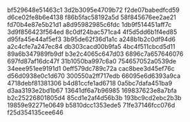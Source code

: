 bf529648e51463c1
3d2b3095e4709b72
f2de07babedfcd59
d6ce02fe8b6e4138
f86b5fac58192a5d
58f845676ee2ae21
fd70b4e87e5b21d1
a8d95982985c6fdc
1db9f514451aff7c
3d9f856423f564ed
8c0df24bac571ca4
4f5d5dd6b1f4ed85
d95fa45e44af5ef3
3b95de62f36d1a1c
a248b1b2c0df94d6
a2c4cfe7a247ec84
db303cacd00b9fa5
4bc4f511cbcd5d11
89a6b347989fb9df
b3e2c4065c647d03
6896c7a657646076
697fd87af16dc47f
31b1050ba997c6a0
754657052a0539de
34eee951ee9191d1
0eff579dc789c72a
cac8bee3d45ef76c
d56d0938e0c1d670
300550a2ff717edb
66095e6d6393a9ca
4718debf81381306
b4d81ccfe1ad6718
0a5bc7dafa451ba9
d3aa3193e2bd1b67
13641df6a7b96985
169837623e8a7bfa
b2c25226801805d4
85cd1e2af4d56b3b
193bc9cd2ebc2b3b
19859e92271e0649
b5810dcc1353ede5
71fe37146fcc076d
f25d354135cee646
